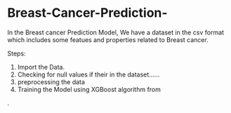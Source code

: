 # Breast-Cancer-Prediction-

In the Breast cancer Prediction Model, We have a dataset in the csv format which includes some featues and properties related to Breast cancer. 

Steps:

1. Import the Data.
2. Checking for null values if their in the dataset......
3. preprocessing the data 
4. Training the Model using XGBoost algorithm from 

.
